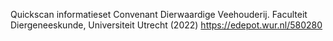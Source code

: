 Quickscan informatieset Convenant Dierwaardige Veehouderij. Faculteit Diergeneeskunde, Universiteit Utrecht (2022)  https://edepot.wur.nl/580280 